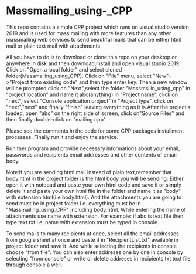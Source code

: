 # Massmailing_using-_CPP

This repo contains a simple CPP project which runs on visual studio version 2019 and is used for mass mailing with more features than any other massmailing web services 
to send beautiful mails that can be either html mail or plain text mail with attachments


All you have to do is to download or clone this repo on your desktop or anywhere in disk and then download,install and open visual studio 2019. Click on "Open a local folder" and  select cloned folder(Massmailing_using_CPP). Click on "File" menu, select "New"->"Project from existing code" and then type enter key. Then a new window will be prompted click on "Next",select the folder "Massmsilin_using_cpp" in "project location" and name it abc(anything) in "Project name", click on "next", select "Console application project" in "Project type", click on "next","next" and finally "finish" leaving everything as it is.After the projectis loaded, open "abc" on the right side of screen, click on"Source Files" and then finally double-click on "mailing.cpp".

Please see the comments in the code for some CPP packages installment processes. Finally run it and enjoy the service.

Run ther program and provide necessary informations about your email, passwords and recipients email addresses and other contents of email body.

Note:If you are sending html mail instead of plain text,remember that body.html in the project folder is the html body you will be sending. Either open it with notepad 
and paste your own html code  and save it or simply delete it and paste your own html file in the folder and name it as "body" with extension html(i.e.body.html). And the attachments you are going to send must be in project folder i.e. everything must be in "Massmailing_using_CPP" including body.html. While entering the name of attachments use name with extension. For example: if abc is text file then type text.txt i.e. name with extension must be typed in console.

To send mails to many recipients at once, select all the email addresses from google sheet at once and paste it in "RecipientList.txt" available in project folder and save it.
And while selecting the recipients in console choose "from file".
You can also enter addreses one by one in console by selecting "from console" or write or delete addreses in recipients.txt text file through console a well.
